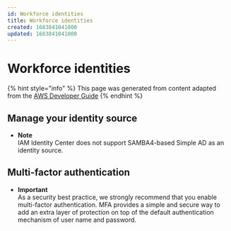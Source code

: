 ```yaml
---
id: Workforce identities
title: Workforce identities
created: 1683841041000
updated: 1683841041000
---
```

# Workforce identities

{% hint style="info" %}
This page was generated from content adapted from the [AWS Developer Guide](https://github.com/awsdocs/aws-single-sign-on-user-guide.git)
{% endhint %}

## Manage your identity source

- **Note**  
IAM Identity Center does not support SAMBA4\-based Simple AD as an identity source\.


## Multi-factor authentication

- **Important**  
As a security best practice, we strongly recommend that you enable multi\-factor authentication\. MFA provides a simple and secure way to add an extra layer of protection on top of the default authentication mechanism of user name and password\.

